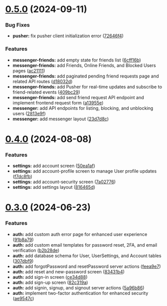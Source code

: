 # [0.5.0](https://github.com/nilotpaldhar/storekeeper/compare/v0.4.0...v0.5.0) (2024-09-11)


### Bug Fixes

* **pusher:** fix pusher client initialization error ([72646f4](https://github.com/nilotpaldhar/storekeeper/commit/72646f4aa8ce2afe171f5a2389c6eff2a11edede))


### Features

* **messenger-friends:** add empty state for friends list ([6cff16b](https://github.com/nilotpaldhar/storekeeper/commit/6cff16b5b7dfff8c3d0d23cff621288d9958fa04))
* **messenger-friends:** add Friends, Online Friends, and Blocked Users pages ([ac21111](https://github.com/nilotpaldhar/storekeeper/commit/ac211111fad5f13f79c19458a60fc9e1446f14bc))
* **messenger-friends:** add paginated pending friend requests page and related API routes ([d18032d](https://github.com/nilotpaldhar/storekeeper/commit/d18032d6379e127d5e3193254a6deec2e74cec72))
* **messenger-friends:** add Pusher for real-time updates and subscribe to friend-related events ([409bc29](https://github.com/nilotpaldhar/storekeeper/commit/409bc2916188def1b77a762d7fa29a36b77fd988))
* **messenger-friends:** add send friend request API endpoint and implement frontend request form ([a13955e](https://github.com/nilotpaldhar/storekeeper/commit/a13955ea211da0b3134b72bf77baa2429d4a81c5))
* **messenger:** add API endpoints for listing, blocking, and unblocking users ([2813e9f](https://github.com/nilotpaldhar/storekeeper/commit/2813e9f76b2d368cc9354267941913a7b2b75683))
* **messenger:** add messenger layout ([23d7d8c](https://github.com/nilotpaldhar/storekeeper/commit/23d7d8c469214c1929e3cafa97b471297286340c))



# [0.4.0](https://github.com/nilotpaldhar/storekeeper/compare/v0.3.0...v0.4.0) (2024-08-08)


### Features

* **settings:** add account screen ([50ea1af](https://github.com/nilotpaldhar/storekeeper/commit/50ea1afba00eccf74a0879f1fa9143c4f24481c4))
* **settings:** add account-profile screen to manage User profile updates ([f7dc8fb](https://github.com/nilotpaldhar/storekeeper/commit/f7dc8fb8e8a6082c7f31654156cd9eb51cc7caaf))
* **settings:** add account-security screen ([7a02776](https://github.com/nilotpaldhar/storekeeper/commit/7a02776fac185052ff1e76ae78845ace803cbb32))
* **settings:** add settings layout ([816465d](https://github.com/nilotpaldhar/storekeeper/commit/816465de17f6e7a41e0c27b7793d1385be848e89))



# [0.3.0](https://github.com/nilotpaldhar/storekeeper/compare/ce34d88f6367c0f16a1842019e1b4e445be01ee2...v0.3.0) (2024-06-23)


### Features

* **auth:** add custom auth error page for enhanced user experience ([91b8a79](https://github.com/nilotpaldhar/storekeeper/commit/91b8a7912e74fcfeb98d0877cb0c782748f952c5))
* **auth:** add custom email templates for password reset, 2FA, and email verification ([b2b28de](https://github.com/nilotpaldhar/storekeeper/commit/b2b28de7b47cf5baee844c6485a6cee4a4fd774f))
* **auth:** add database schema for User, UserSettings, and Account tables ([307dbf9](https://github.com/nilotpaldhar/storekeeper/commit/307dbf944889dcd78ca17d8d82071cae784005ea))
* **auth:** add forgotPassword and resetPassword server actions ([feea9e7](https://github.com/nilotpaldhar/storekeeper/commit/feea9e77e559ed438dd55a47c1e995027d3da085))
* **auth:** add reset and new-password screen ([83431b4](https://github.com/nilotpaldhar/storekeeper/commit/83431b404b1806ef19dd5aa862e61babf14a0995))
* **auth:** add sign-in screen ([ce34d88](https://github.com/nilotpaldhar/storekeeper/commit/ce34d88f6367c0f16a1842019e1b4e445be01ee2))
* **auth:** add sign-up screen ([82c319a](https://github.com/nilotpaldhar/storekeeper/commit/82c319a2adff19de9aba43daa468a5c77ba16c72))
* **auth:** add signin, signup, and signout server actions ([5a96b86](https://github.com/nilotpaldhar/storekeeper/commit/5a96b86303fe4b0ad070583e5546bc5a21facab6))
* **auth:** implement two-factor authentication for enhanced security ([ae9547c](https://github.com/nilotpaldhar/storekeeper/commit/ae9547ccd83d35d6b6fc13f3d706a4ca220849c5))



